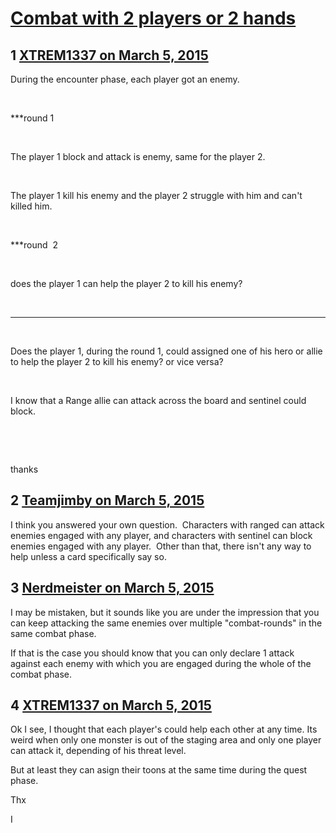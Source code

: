 # [Combat with 2 players or 2 hands](https://community.fantasyflightgames.com/topic/136829-combat-with-2-players-or-2-hands/)

## 1 [XTREM1337 on March 5, 2015](https://community.fantasyflightgames.com/topic/136829-combat-with-2-players-or-2-hands/?do=findComment&comment=1476517)

During the encounter phase, each player got an enemy.

 

***round 1

 

The player 1 block and attack is enemy, same for the player 2.

 

The player 1 kill his enemy and the player 2 struggle with him and can't killed him.

 

***round  2

 

does the player 1 can help the player 2 to kill his enemy?

 

****************************************************************************

 

Does the player 1, during the round 1, could assigned one of his hero or allie to help the player 2 to kill his enemy? or vice versa?

 

I know that a Range allie can attack across the board and sentinel could block.

 

 

thanks

## 2 [Teamjimby on March 5, 2015](https://community.fantasyflightgames.com/topic/136829-combat-with-2-players-or-2-hands/?do=findComment&comment=1476556)

I think you answered your own question.  Characters with ranged can attack enemies engaged with any player, and characters with sentinel can block enemies engaged with any player.  Other than that, there isn't any way to help unless a card specifically say so.

## 3 [Nerdmeister on March 5, 2015](https://community.fantasyflightgames.com/topic/136829-combat-with-2-players-or-2-hands/?do=findComment&comment=1476787)

I may be mistaken, but it sounds like you are under the impression that you can keep attacking the same enemies over multiple "combat-rounds" in the same combat phase.

If that is the case you should know that you can only declare 1 attack against each enemy with which you are engaged during the whole of the combat phase.

## 4 [XTREM1337 on March 5, 2015](https://community.fantasyflightgames.com/topic/136829-combat-with-2-players-or-2-hands/?do=findComment&comment=1476936)

Ok I see, I thought that each player's could help each other at any time. Its weird when only one monster is out of the staging area and only one player can attack it, depending of his threat level.

But at least they can asign their toons at the same time during the quest phase.

Thx

I

